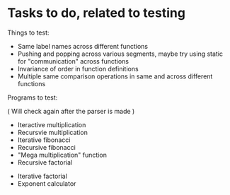 # Tasks to do, related to testing


Things to test:

- Same label names across different functions
- Pushing and popping across various segments, maybe try using static for "communication" across functions
- Invariance of order in function definitions
- Multiple same comparison operations in same and across different functions
>>>>>


Programs to test:

( Will check again after the parser is made )

- Iteractive multiplication
- Recursvie multiplication
- Iterative fibonacci
- Recursive fibonacci
- "Mega multiplication" function
- Recursive factorial
>>>>>
- Iterative factorial
- Exponent calculator


